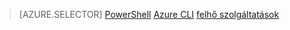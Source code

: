 > [AZURE.SELECTOR]
[PowerShell](load-balancer-get-started-ilb-classic-ps.md)
[Azure CLI](load-balancer-get-started-ilb-classic-cli.md)
[felhő szolgáltatások](load-balancer-get-started-ilb-classic-cloud.md)